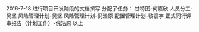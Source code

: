 2016-7-18
进行项目开发阶段的文档撰写
分配了任务：
甘特图-何嘉欣
人员分工-吴坚
风险管理计划-吴坚
风险管理计划-倪浩原
配置管理计划-黎寰宇
正式同行评审报告（计划工作）-倪浩原
以上